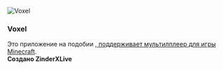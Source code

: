 ![Voxel](https://voxelofficial.netlify.app/vxl/title.png)

  ### Voxel
  Это приложение на подобии <a href="https://wiki.livearcade.su/omletarcade">, поддерживает мультилплеер для игры <a href="https://ru.wikipedia.org/wiki/Minecraft">Minecraft</a>.  
  **Создано ZinderXLive**
